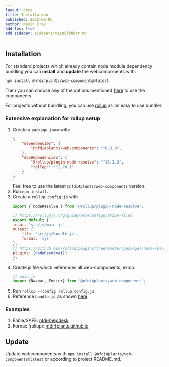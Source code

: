```yaml
---
layout: docs
title: Installation
published: 2022-06-06
Author: Kevin Frey
add toc: true
add sidebar: sidebars\mainSidebar.md
---
```


## Installation

For standard projects which already contain node module dependency bundling you can **install** and **update** the webcomponents with:

```npm install @nfdi4plants/web-components@latest```

Then you can choose any of the options mentioned [here](https://lit.dev/docs/tools/adding-lit/#use-your-component) to use the components.

For projects without bundling, you can use  [rollup](https://rollupjs.org/guide/en/) as an easy to use bundler:

### Extensive explanation for rollup setup

1. Create a ``package.json`` with:
    ```json
    {
        "dependencies": {
            "@nfdi4plants/web-components": "^0.3.0",
        },
        "devDependencies": {
            "@rollup/plugin-node-resolve": "^13.1.3",
            "rollup": "^2.70.1"
        }
    }
    ```
    Feel free to use the latest `@nfdi4plants/web-components` version.
2. Run `npm install`.
3. Create a `rollup.config.js` with
    ```js
    import { nodeResolve } from '@rollup/plugin-node-resolve';

    // https://rollupjs.org/guide/en/#configuration-files
    export default {
    input: 'src/js/main.js',
    output: {
        file: 'src/js/bundle.js',
        format: 'cjs'
    },
    // https://github.com/rollup/plugins/tree/master/packages/node-resolve
    plugins: [nodeResolve()]
    };
    ```
4. Create js file which references all web-components, exmp:
    ```js
    // main.js
    import {Navbar, Footer} from "@nfdi4plants/web-components";
    ```
5. Run `rollup --config rollup.config.js`.
6. Reference `bundle.js` as shown [here](https://lit.dev/docs/tools/adding-lit/#use-your-component).

### Examples

1. Fable/SAFE: [nfdi-helpdesk](https://github.com/Freymaurer/nfdi-helpdesk/blob/main/src/Client/nfdi-webcomponents.fs)
2. Fornax (rollup): [nfdi4plants.github.io](https://github.com/nfdi4plants/nfdi4plants.github.io/blob/6f93e584c2cd9cd2e248f13dd7659973521e45d2/src/generators/layout.fsx#L74)

## Update

Update webcomponents with ```npm install @nfdi4plants/web-components@latest``` or according to project README.md.